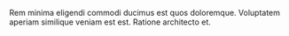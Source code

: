 Rem minima eligendi commodi ducimus est quos doloremque.
Voluptatem aperiam similique veniam est est.
Ratione architecto et.